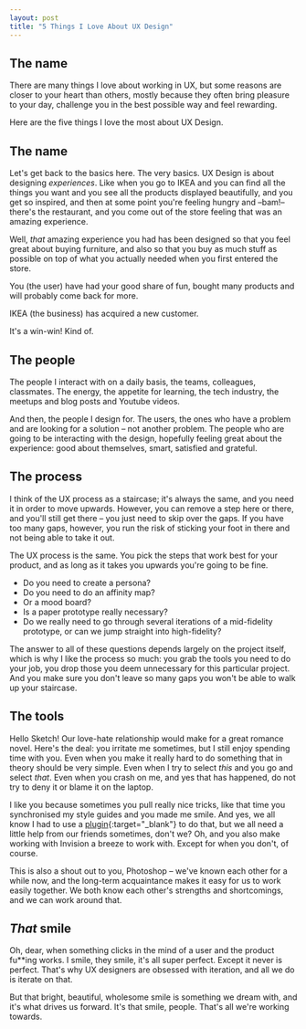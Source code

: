 ```yaml
---
layout: post
title: "5 Things I Love About UX Design"
---
```


## The name

There are many things I love about working in UX, but some reasons are closer to your heart than others, mostly because they often bring pleasure to your day, challenge you in the best possible way and feel rewarding. 

Here are the five things I love the most about UX Design.

## The name

Let's get back to the basics here. The very basics. UX Design is about designing *experiences*. Like when you go to IKEA and you can find all the things you want and you see all the products displayed beautifully, and you get so inspired, and then at some point you're feeling hungry and –bam!– there's the restaurant, and you come out of the store feeling that was an amazing experience. 

Well, *that* amazing experience you had has been designed so that you feel great about buying furniture, and also so that you buy as much stuff as possible on top of what you actually needed when you first entered the store.

You (the user) have had your good share of fun, bought many products and will probably come back for more.

IKEA (the business) has acquired a new customer. 

It's a win-win! Kind of. 

## The people

The people I interact with on a daily basis, the teams, colleagues, classmates. The energy, the appetite for learning, the tech industry, the meetups and blog posts and Youtube videos. 

And then, the people I design for. The users, the ones who have a problem and are looking for a solution – not another problem. The people who are going to be interacting with the design, hopefully feeling great about the experience: good about themselves, smart, satisfied and grateful.

## The process

I think of the UX process as a staircase; it's always the same, and you need it in order to move upwards. However, you can remove a step here or there, and you'll still get there – you just need to skip over the gaps. If you have too many gaps, however, you run the risk of sticking your foot in there and not being able to take it out. 

The UX process is the same. You pick the steps that work best for your product, and as long as it takes you upwards you're going to be fine. 

* Do you need to create a persona? 
* Do you need to do an affinity map? 
* Or a mood board? 
* Is a paper prototype really necessary? 
* Do we really need to go through several iterations of a mid-fidelity prototype, or can we jump straight into high-fidelity?

The answer to all of these questions depends largely on the project itself, which is why I like the process so much: you grab the tools you need to do your job, you drop those you deem unnecessary for this particular project. And you make sure you don't leave so many gaps you won't be able to walk up your staircase.

## The tools

Hello Sketch! Our love-hate relationship would make for a great romance novel. Here's the deal: you irritate me sometimes, but I still enjoy spending time with you. Even when you make it really hard to do something that in theory should be very simple. Even when I try to select *this* and you go and select *that*. Even when you crash on me, and yes that has happened, do not try to deny it or blame it on the laptop.

I like you because sometimes you pull really nice tricks, like that time you synchronised my style guides and you made me smile. And yes, we all know I had to use a [plugin](https://www.youtube.com/watch?v=RRiPIjcmo48){:target="_blank"} to do that, but we all need a little help from our friends sometimes, don't we? Oh, and you also make working with Invision a breeze to work with. Except for when you don't, of course. 

This is also a shout out to you, Photoshop – we've known each other for a while now, and the long-term acquaintance makes it easy for us to work easily together. We both know each other's strengths and shortcomings, and we can work around that. 

## *That* smile

Oh, dear, when something clicks in the mind of a user and the product fu**ing works. I smile, they smile, it's all super perfect. Except it never is perfect. That's why UX designers are obsessed with iteration, and all we do is iterate on that. 

But that bright, beautiful, wholesome smile is something we dream with, and it's what drives us forward. It's that smile, people. That's all we're working towards. 





